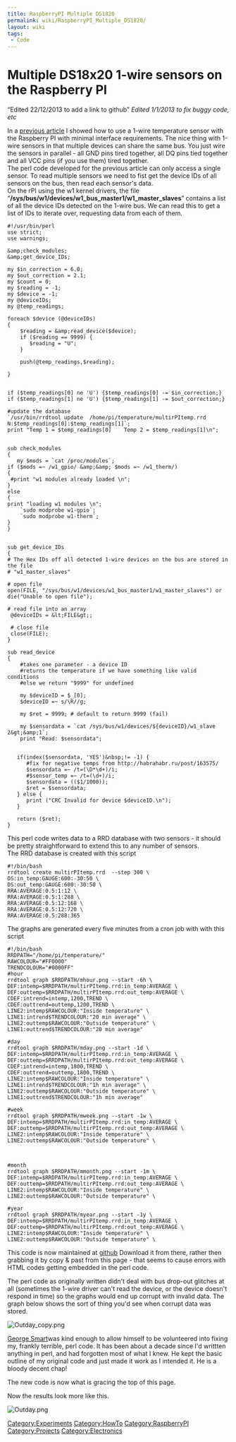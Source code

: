 ```yaml
---
title: RaspberryPI Multiple DS1820
permalink: wiki/RaspberryPI_Multiple_DS1820/
layout: wiki
tags:
 - Code
---
```


Multiple DS18x20 1-wire sensors on the Raspberry PI
===================================================

“Edited 22/12/2013 to add a link to github” *Edited 1/1/2013 to fix
buggy code, etc*

In a [previous article](/wiki/RaspberryPI_DS1820 "wikilink") I showed how to
use a 1-wire temperature sensor with the Raspberry PI with minimal
interface requirements. The nice thing with 1-wire sensors in that
multiple devices can share the same bus. You just wire the sensors in
parallel - all GND pins tired together, all DQ pins tied together and
all VCC pins (if you use them) tired together.  
The perl code developed for the previous article can only access a
single sensor. To read multiple sensors we need to fist get the device
IDs of all sensors on the bus, then read each sensor's data.  
On the rPI using the w1 kernel drivers, the file
“**/sys/bus/w1/devices/w1\_bus\_master1/w1\_master\_slaves**” contains a
list of all the device IDs detected on the 1-wire bus. We can read this
to get a list of IDs to iterate over, requesting data from each of
them.  

    #!/usr/bin/perl
    use strict;
    use warnings;

    &amp;check_modules;
    &amp;get_device_IDs;

    my $in_correction = 6.0;
    my $out_correction = 2.1;
    my $count = 0;
    my $reading = -1;
    my $device = -1;
    my @deviceIDs;
    my @temp_readings;

    foreach $device (@deviceIDs)
    {
        $reading = &amp;read_device($device);
        if ($reading == 9999) {
           $reading = "U";
        }
                
        push(@temp_readings,$reading);
              
    }


    if ($temp_readings[0] ne 'U') {$temp_readings[0] -= $in_correction;}
    if ($temp_readings[1] ne 'U') {$temp_readings[1] -= $out_correction;}

    #update the database
    `/usr/bin/rrdtool update  /home/pi/temperature/multirPItemp.rrd N:$temp_readings[0]:$temp_readings[1]`;
    print "Temp 1 = $temp_readings[0]    Temp 2 = $temp_readings[1]\n";


    sub check_modules
    {
       my $mods = `cat /proc/modules`;
    if ($mods =~ /w1_gpio/ &amp;&amp; $mods =~ /w1_therm/)
    {
     #print "w1 modules already loaded \n";
    }
    else 
    {
    print "loading w1 modules \n";
        `sudo modprobe w1-gpio`;
        `sudo modprobe w1-therm`;
    } 
    }


    sub get_device_IDs
    {
    # The Hex IDs off all detected 1-wire devices on the bus are stored in the file
    # "w1_master_slaves"    

    # open file
    open(FILE, "/sys/bus/w1/devices/w1_bus_master1/w1_master_slaves") or die("Unable to open file");
     
    # read file into an array
     @deviceIDs = &lt;FILE&gt;;
     
     # close file 
     close(FILE);
    }

    sub read_device
    {
        #takes one parameter - a device ID
        #returns the temperature if we have something like valid conditions
        #else we return "9999" for undefined

        my $deviceID = $_[0];
        $deviceID =~ s/\R//g;
     
        my $ret = 9999; # default to return 9999 (fail)
       
        my $sensordata = `cat /sys/bus/w1/devices/${deviceID}/w1_slave 2&gt;&amp;1`;
        print "Read: $sensordata";


       if(index($sensordata, 'YES')&nbsp;!= -1) {
          #fix for negative temps from http://habrahabr.ru/post/163575/
          $sensordata =~ /t=(\D*\d+)/i;
          #$sensor_temp =~ /t=(\d+)/i;
          $sensordata = (($1/1000));
          $ret = $sensordata;
       } else {
          print ("CRC Invalid for device $deviceID.\n");
       }

       return ($ret);
    }

This perl code writes data to a RRD database with two sensors - it
should be pretty straightforward to extend this to any number of
sensors.  
The RRD database is created with this script  

    #!/bin/bash
    rrdtool create multirPItemp.rrd  --step 300 \
    DS:in_temp:GAUGE:600:-30:50 \
    DS:out_temp:GAUGE:600:-30:50 \
    RRA:AVERAGE:0.5:1:12 \
    RRA:AVERAGE:0.5:1:288 \
    RRA:AVERAGE:0.5:12:168 \
    RRA:AVERAGE:0.5:12:720 \
    RRA:AVERAGE:0.5:288:365

The graphs are generated every five minutes from a cron job with with
this script  

    #!/bin/bash
    RRDPATH="/home/pi/temperature/"
    RAWCOLOUR="#FF0000"
    TRENDCOLOUR="#0000FF"
    #hour
    rrdtool graph $RRDPATH/mhour.png --start -6h \
    DEF:intemp=$RRDPATH/multirPItemp.rrd:in_temp:AVERAGE \
    DEF:outtemp=$RRDPATH/multirPItemp.rrd:out_temp:AVERAGE \
    CDEF:intrend=intemp,1200,TREND \
    CDEF:outtrend=outtemp,1200,TREND \
    LINE2:intemp$RAWCOLOUR:"Inside temperature" \
    LINE1:intrend$TRENDCOLOUR:"20 min average" \
    LINE2:outtemp$RAWCOLOUR:"Outside temperature" \
    LINE1:outtrend$TRENDCOLOUR:"20 min average"

    #day
    rrdtool graph $RRDPATH/mday.png --start -1d \
    DEF:intemp=$RRDPATH/multirPItemp.rrd:in_temp:AVERAGE \
    DEF:outtemp=$RRDPATH/multirPItemp.rrd:out_temp:AVERAGE \
    CDEF:intrend=intemp,1800,TREND \
    CDEF:outtrend=outtemp,1800,TREND \
    LINE2:intemp$RAWCOLOUR:"Inside temperature" \
    LINE1:intrend$TRENDCOLOUR:"1h min average" \
    LINE2:outtemp$RAWCOLOUR:"Outside temperature" \
    LINE1:outtrend$TRENDCOLOUR:"1h min average"

    #week
    rrdtool graph $RRDPATH/mweek.png --start -1w \
    DEF:intemp=$RRDPATH/multirPItemp.rrd:in_temp:AVERAGE \
    DEF:outtemp=$RRDPATH/multirPItemp.rrd:out_temp:AVERAGE \
    LINE2:intemp$RAWCOLOUR:"Inside temperature" \
    LINE2:outtemp$RAWCOLOUR:"Outside temperature" \



    #month
    rrdtool graph $RRDPATH/mmonth.png --start -1m \
    DEF:intemp=$RRDPATH/multirPItemp.rrd:in_temp:AVERAGE \
    DEF:outtemp=$RRDPATH/multirPItemp.rrd:out_temp:AVERAGE \
    LINE2:intemp$RAWCOLOUR:"Inside temperature" \
    LINE2:outtemp$RAWCOLOUR:"Outside temperature" \

    #year
    rrdtool graph $RRDPATH/myear.png --start -1y \
    DEF:intemp=$RRDPATH/multirPItemp.rrd:in_temp:AVERAGE \
    DEF:outtemp=$RRDPATH/multirPItemp.rrd:out_temp:AVERAGE \
    LINE2:intemp$RAWCOLOUR:"Inside temperature" \
    LINE2:outtemp$RAWCOLOUR:"Outside temperature" \

This code is now maintained at
[github](https://github.com/g7uvw/rPI-multiDS18x20) Download it from
there, rather then grabbing it by copy & past from this page - that
seems to cause errors with HTML codes getting embedded in the perl code.

The perl code as originally written didn't deal with bus drop-out
glitches at all (sometimes the 1-wire driver can't read the device, or
the device doesn't respond in time) so the graphs would end up corrupt
with invalid data. The graph below shows the sort of thing you'd see
when corrupt data was stored.

![](Outday_copy.png "Outday_copy.png")

[George Smart](http://george-smart.co.uk)was kind enough to allow
himself to be volunteered into fixing my, frankly terrible, perl code.
It has been about a decade since I'd writtten anything in perl, and had
forgotten most of what I knew. He kept the basic outline of my original
code and just made it work as I intended it. He is a bloody decent chap!

The new code is now what is gracing the top of this page.

Now the results look more like this.

![](Outday.png "Outday.png")

<Category:Experiments> <Category:HowTo> <Category:RaspberryPI>
<Category:Projects> <Category:Electronics>
